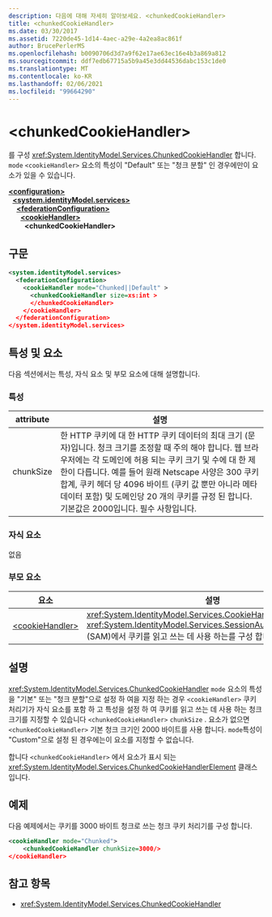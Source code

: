 ```yaml
---
description: 다음에 대해 자세히 알아보세요. <chunkedCookieHandler>
title: <chunkedCookieHandler>
ms.date: 03/30/2017
ms.assetid: 7220de45-1d14-4aec-a29e-4a2ea8ac861f
author: BrucePerlerMS
ms.openlocfilehash: b0090706d3d7a9f62e17ae63ec16e4b3a869a812
ms.sourcegitcommit: ddf7edb67715a5b9a45e3dd44536dabc153c1de0
ms.translationtype: MT
ms.contentlocale: ko-KR
ms.lasthandoff: 02/06/2021
ms.locfileid: "99664290"
---
```

# \<chunkedCookieHandler>

를 구성 <xref:System.IdentityModel.Services.ChunkedCookieHandler> 합니다. `mode` `<cookieHandler>` 요소의 특성이 "Default" 또는 "청크 분할" 인 경우에만이 요소가 있을 수 있습니다.  
  
[**\<configuration>**](../configuration-element.md)\
&nbsp;&nbsp;[**\<system.identityModel.services>**](system-identitymodel-services.md)\
&nbsp;&nbsp;&nbsp;&nbsp;[**\<federationConfiguration>**](federationconfiguration.md)\
&nbsp;&nbsp;&nbsp;&nbsp;&nbsp;&nbsp;[**\<cookieHandler>**](cookiehandler.md)\
&nbsp;&nbsp;&nbsp;&nbsp;&nbsp;&nbsp;&nbsp;&nbsp;**\<chunkedCookieHandler>**  
  
## <a name="syntax"></a>구문  
  
```xml  
<system.identityModel.services>  
  <federationConfiguration>  
    <cookieHandler mode="Chunked||Default" >  
      <chunkedCookieHandler size=xs:int >  
      </chunkedCookieHandler>  
    </cookieHandler>  
  </federationConfiguration>  
</system.identityModel.services>  
```  
  
## <a name="attributes-and-elements"></a>특성 및 요소  

 다음 섹션에서는 특성, 자식 요소 및 부모 요소에 대해 설명합니다.  
  
### <a name="attributes"></a>특성  
  
|attribute|설명|  
|---------------|-----------------|  
|chunkSize|한 HTTP 쿠키에 대 한 HTTP 쿠키 데이터의 최대 크기 (문자)입니다. 청크 크기를 조정할 때 주의 해야 합니다. 웹 브라우저에는 각 도메인에 허용 되는 쿠키 크기 및 수에 대 한 제한이 다릅니다. 예를 들어 원래 Netscape 사양은 300 쿠키 합계, 쿠키 헤더 당 4096 바이트 (쿠키 값 뿐만 아니라 메타 데이터 포함) 및 도메인당 20 개의 쿠키를 규정 된 합니다. 기본값은 2000입니다. 필수 사항입니다.|  
  
### <a name="child-elements"></a>자식 요소  

 없음  
  
### <a name="parent-elements"></a>부모 요소  
  
|요소|설명|  
|-------------|-----------------|  
|[\<cookieHandler>](cookiehandler.md)|<xref:System.IdentityModel.Services.CookieHandler> <xref:System.IdentityModel.Services.SessionAuthenticationModule> (SAM)에서 쿠키를 읽고 쓰는 데 사용 하는를 구성 합니다.|  
  
## <a name="remarks"></a>설명  

 <xref:System.IdentityModel.Services.ChunkedCookieHandler> `mode` 요소의 특성을 "기본" 또는 "청크 분할"으로 설정 하 여을 지정 하는 경우 `<cookieHandler>` 쿠키 처리기가 자식 요소를 포함 하 고 특성을 설정 하 여 쿠키를 읽고 쓰는 데 사용 하는 청크 크기를 지정할 수 있습니다 `<chunkedCookieHandler>` `chunkSize` . 요소가 없으면 `<chunkedCookieHandler>` 기본 청크 크기인 2000 바이트를 사용 합니다. `mode`특성이 "Custom"으로 설정 된 경우에는이 요소를 지정할 수 없습니다.  
  
 합니다 `<chunkedCookieHandler>` 에서 요소가 표시 되는 <xref:System.IdentityModel.Services.ChunkedCookieHandlerElement> 클래스입니다.  
  
## <a name="example"></a>예제  

 다음 예제에서는 쿠키를 3000 바이트 청크로 쓰는 청크 쿠키 처리기를 구성 합니다.  
  
```xml  
<cookieHandler mode="Chunked">  
    <chunkedCookieHandler chunkSize=3000/>  
</cookieHandler>  
```  
  
## <a name="see-also"></a>참고 항목

- <xref:System.IdentityModel.Services.ChunkedCookieHandler>
